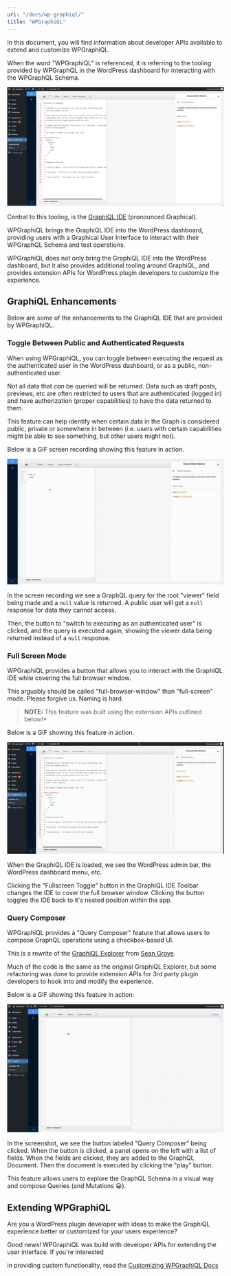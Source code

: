 ```yaml
---
uri: "/docs/wp-graphiql/"
title: "WPGraphiQL"
---
```


In this document, you will find information about developer APIs available to extend and customize
WPGraphiQL.

When the word "WPGraphiQL" is referenced, it is referring to the tooling provided by WPGraphQL in
the WordPress dashboard for interacting with the WPGraphQL Schema.

![Screenshot of the GraphiQL IDE in the WordPress dashboard](./images/graphiql-ide-screenshot.png)

Central to this tooling, is the [GraphiQL IDE](https://github.com/graphql/graphiql) (pronounced
Graphical).

WPGraphiQL brings the GraphiQL IDE into the WordPress dashboard, providing users with a Graphical
User Interface to interact with their WPGraphQL Schema and test operations.

WPGraphiQL does not only bring the GraphiQL IDE into the WordPress dashboard, but it also provides
additional tooling around GraphiQL, and provides extension APIs for WordPress plugin developers to customize
the experience.

## GraphiQL Enhancements

Below are some of the enhancements to the GraphiQL IDE that are provided by WPGraphiQL.

### Toggle Between Public and Authenticated Requests

When using WPGraphiQL, you can toggle between executing the request as the authenticated user in the
WordPress dashboard, or as a public, non-authenticated user.

Not all data that *can* be queried will be returned. Data such as draft posts, previews, etc are often
restricted to users that are authenticated (logged in) and have authorization (proper capabilities) to
have the data returned to them.

This feature can help identify when certain data in the Graph is considered public, private or
somewhere in between (i.e. users with certain capabilities might be able to see something,
but other users might not).

Below is a GIF screen recording showing this feature in action.

![Screenshot of the GraphiQL IDE "Auth Switch" feature](./images/graphiql-auth-switch.gif)

In the screen recording we see a GraphQL query for the root "viewer" field being made and a `null` value is
returned. A public user will get a `null` response for data they cannot access.

Then, the button to "switch to executing as an authenticated user" is clicked, and the query is
executed again, showing the viewer data being returned instead of a `null` response.

### Full Screen Mode

WPGraphiQL provides a button that allows you to interact with the GraphiQL IDE while covering the
full browser window.

This arguably should be called "full-browser-window" than "full-screen" mode. Please forgive us.
Naming is hard.

> **NOTE:** This feature was built using the extension APIs outlined below!\*

Below is a GIF showing this feature in action.

![Screenshot of the GraphiQL IDE "Full Window" feature](./images/graphiql-full-window-mode.gif)

When the GraphiQL IDE is loaded, we see the WordPress admin bar, the WordPress dashboard menu, etc.

Clicking the "Fullscreen Toggle" button in the GraphiQL IDE Toolbar changes the IDE to cover the full
browser window. Clicking the button toggles the IDE back to it's nested position within the app.

### Query Composer

WPGraphiQL provides a "Query Composer" feature that allows users to compose GraphQL operations using
a checkbox-based UI.

This is a rewrite of the [GraphiQL Explorer](https://github.com/OneGraph/graphiql-explorer) from
[Sean Grove](https://github.com/sgrove).

Much of the code is the same as the original GraphiQL Explorer, but some refactoring was done to
provide extension APIs for 3rd party plugin developers to hook into and modify the experience.

Below is a GIF showing this feature in action:

![Screenshot of the GraphiQL IDE "Query Composer" feature](./images/graphiql-query-composer.gif)

In the screenshot, we see the button labeled "Query Composer" being clicked. When the button is
clicked, a panel opens on the left with a list of fields. When the fields are clicked, they are added
to the GraphQL Document. Then the document is executed by clicking the "play" button.

This feature allows users to explore the GraphQL Schema in a visual way and compose Queries (and Mutations 😀).

## Extending WPGraphiQL

Are you a WordPress plugin developer with ideas to make the GraphiQL experience better or customized
for your users experience?

Good news! WPGraphiQL was build with developer APIs for extending the user interface. If you're interested

in providing custom functionality, read the [Customizing WPGraphiQL Docs](https://www.wpgraphql.com/docs/customizing-wpgraphiql)
